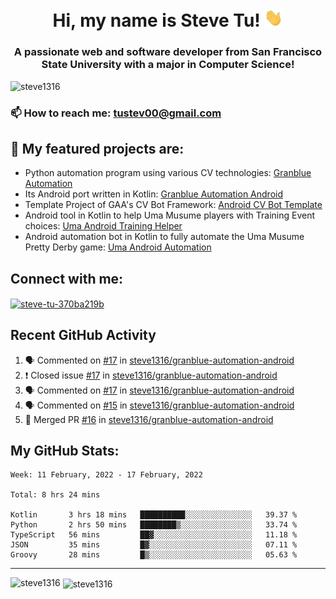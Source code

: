<h1 align="center">Hi, my name is Steve Tu! <img src="wave.gif" alt="Wave" width="30px" /></h1>
<h3 align="center">A passionate web and software developer from San Francisco State University with a major in Computer Science!</h3>

<p align="left"> <img src="https://komarev.com/ghpvc/?username=steve1316&label=Profile%20views&color=0e75b6&style=flat" alt="steve1316" /> </p>

### 📫 How to reach me: **tustev00@gmail.com**

## 🔭 My featured projects are:
- Python automation program using various CV technologies: [Granblue Automation](https://github.com/steve1316/granblue-automation-pyautogui)
- Its Android port written in Kotlin: [Granblue Automation Android](https://github.com/steve1316/granblue-automation-android)
- Template Project of GAA's CV Bot Framework: [Android CV Bot Template](https://github.com/steve1316/android-cv-bot-template)
- Android tool in Kotlin to help Uma Musume players with Training Event choices: [Uma Android Training Helper](https://github.com/steve1316/uma-android-training-helper)
- Android automation bot in Kotlin to fully automate the Uma Musume Pretty Derby game: [Uma Android Automation](https://github.com/steve1316/uma-android-automation)

## Connect with me:

<p align="left">
<a href="https://linkedin.com/in/steve-tu-370ba219b" target="blank"><img align="center" src="https://cdn.jsdelivr.net/npm/simple-icons@3.0.1/icons/linkedin.svg" alt="steve-tu-370ba219b" height="30" width="40" /></a>
</p>

## Recent GitHub Activity

<!--START_SECTION:activity-->
1. 🗣 Commented on [#17](https://github.com/steve1316/granblue-automation-android/issues/17) in [steve1316/granblue-automation-android](https://github.com/steve1316/granblue-automation-android)
2. ❗️ Closed issue [#17](https://github.com/steve1316/granblue-automation-android/issues/17) in [steve1316/granblue-automation-android](https://github.com/steve1316/granblue-automation-android)
3. 🗣 Commented on [#17](https://github.com/steve1316/granblue-automation-android/issues/17) in [steve1316/granblue-automation-android](https://github.com/steve1316/granblue-automation-android)
4. 🗣 Commented on [#15](https://github.com/steve1316/granblue-automation-android/issues/15) in [steve1316/granblue-automation-android](https://github.com/steve1316/granblue-automation-android)
5. 🎉 Merged PR [#16](https://github.com/steve1316/granblue-automation-android/pull/16) in [steve1316/granblue-automation-android](https://github.com/steve1316/granblue-automation-android)
<!--END_SECTION:activity-->

## My GitHub Stats:

<!--START_SECTION:waka-->
```text
Week: 11 February, 2022 - 17 February, 2022

Total: 8 hrs 24 mins

Kotlin       3 hrs 18 mins   ██████████░░░░░░░░░░░░░░░   39.37 % 
Python       2 hrs 50 mins   ████████▒░░░░░░░░░░░░░░░░   33.74 % 
TypeScript   56 mins         ██▓░░░░░░░░░░░░░░░░░░░░░░   11.18 % 
JSON         35 mins         █▓░░░░░░░░░░░░░░░░░░░░░░░   07.11 % 
Groovy       28 mins         █▒░░░░░░░░░░░░░░░░░░░░░░░   05.63 % 
```
<!--END_SECTION:waka-->

---

<p><img align="left" src="https://github-readme-stats.vercel.app/api/top-langs?username=steve1316&show_icons=true&locale=en&layout=compact&theme=radical" alt="steve1316" /></p>

<p>&nbsp;<img align="center" src="https://github-readme-stats.vercel.app/api?username=steve1316&show_icons=true&locale=en&count_private=true&theme=radical" alt="steve1316" /></p>
